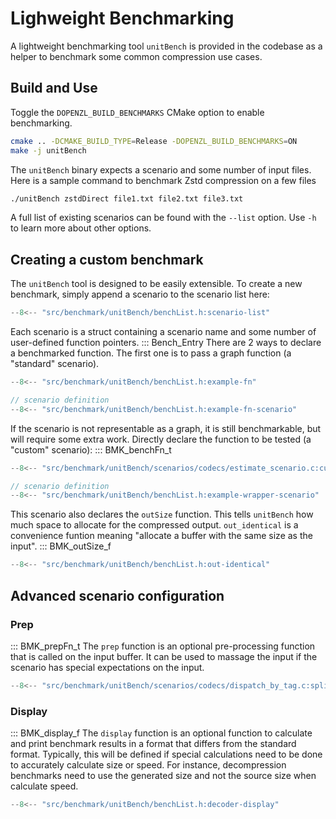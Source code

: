 # Lighweight Benchmarking
A lightweight benchmarking tool `unitBench` is provided in the codebase as a helper to benchmark some common compression use cases.

## Build and Use
Toggle the `DOPENZL_BUILD_BENCHMARKS` CMake option to enable benchmarking.
```bash
cmake .. -DCMAKE_BUILD_TYPE=Release -DOPENZL_BUILD_BENCHMARKS=ON
make -j unitBench
```
The `unitBench` binary expects a scenario and some number of input files. Here is a sample command to benchmark Zstd compression on a few files
```bash
./unitBench zstdDirect file1.txt file2.txt file3.txt
```
A full list of existing scenarios can be found with the `--list` option. Use `-h` to learn more about other options.

## Creating a custom benchmark
The `unitBench` tool is designed to be easily extensible. To create a new benchmark, simply append a scenario to the scenario list here:
```cpp title="benchmark/unitBench/benchList.h"
--8<-- "src/benchmark/unitBench/benchList.h:scenario-list"
```
Each scenario is a struct containing a scenario name and some number of user-defined function pointers.
::: Bench_Entry
There are 2 ways to declare a benchmarked function. The first one is to pass a graph function (a "standard" scenario).
```cpp title="benchmark/unitBench/benchList.h"
--8<-- "src/benchmark/unitBench/benchList.h:example-fn"

// scenario definition
--8<-- "src/benchmark/unitBench/benchList.h:example-fn-scenario"
```
If the scenario is not representable as a graph, it is still benchmarkable, but will require some extra work. Directly declare the function to be tested (a "custom" scenario):
::: BMK_benchFn_t
```cpp title="benchmark/unitBench/scenarios/codecs/estimate_scenario.c"
--8<-- "src/benchmark/unitBench/scenarios/codecs/estimate_scenario.c:custom-wrapper"
```
```cpp title="benchmark/unitBench/benchList.h"
// scenario definition
--8<-- "src/benchmark/unitBench/benchList.h:example-wrapper-scenario"
```
This scenario also declares the `outSize` function. This tells `unitBench` how much space to allocate for the compressed output. `out_identical` is a convenience funtion meaning "allocate a buffer with the same size as the input".
::: BMK_outSize_f
```cpp title="benchmark/unitBench/benchList.h"
--8<-- "src/benchmark/unitBench/benchList.h:out-identical"
```

## Advanced scenario configuration
### Prep
::: BMK_prepFn_t
The `prep` function is an optional pre-processing function that is called on the input buffer. It can be used to massage the input if the scenario has special expectations on the input.
```cpp title="benchmark/unitBench/scenarios/codecs/dispatch_by_tag.c"
--8<-- "src/benchmark/unitBench/scenarios/codecs/dispatch_by_tag.c:splitBy8_preparation"
```

### Display
::: BMK_display_f
The `display` function is an optional function to calculate and print benchmark results in a format that differs from the standard format. Typically, this will be defined if special calculations need to be done to accurately calculate size or speed. For instance, decompression benchmarks need to use the generated size and not the source size when calculate speed.
```cpp title="benchmark/unitBench/benchList.h"
--8<-- "src/benchmark/unitBench/benchList.h:decoder-display"
```
